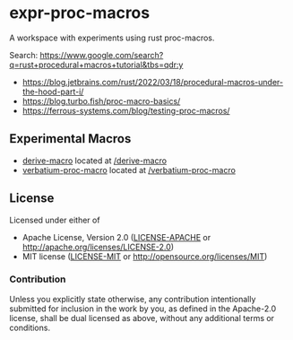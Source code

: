 # expr-proc-macros

A workspace with experiments using rust proc-macros.

Search: 
https://www.google.com/search?q=rust+procedural+macros+tutorial&tbs=qdr:y

 * https://blog.jetbrains.com/rust/2022/03/18/procedural-macros-under-the-hood-part-i/
 * https://blog.turbo.fish/proc-macro-basics/
 * https://ferrous-systems.com/blog/testing-proc-macros/

## Experimental Macros

* [derive-macro](./derive-macro/README.md) located at [/derive-macro](/derive-macro/)
* [verbatium-proc-macro](./verbatium-proc-macro/README.md) located at [/verbatium-proc-macro](/verbatium-proc-macro/)

## License

Licensed under either of

- Apache License, Version 2.0 ([LICENSE-APACHE](LICENSE-APACHE) or http://apache.org/licenses/LICENSE-2.0)
- MIT license ([LICENSE-MIT](LICENSE-MIT) or http://opensource.org/licenses/MIT)

### Contribution

Unless you explicitly state otherwise, any contribution intentionally submitted
for inclusion in the work by you, as defined in the Apache-2.0 license, shall
be dual licensed as above, without any additional terms or conditions.
